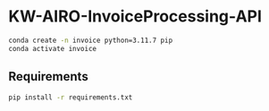 # KW-AIRO-InvoiceProcessing-API

```bash
conda create -n invoice python=3.11.7 pip
conda activate invoice
```

## Requirements

```bash
pip install -r requirements.txt
```